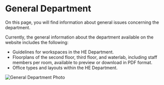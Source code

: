 # General Department

On this page, you will find information about general issues concerning the department.

Currently, the general information about the department available on the website includes the following:
- Guidelines for workspaces in the HE Department.
- Floorplans of the second floor, third floor, and waterlab, including staff members per room, available to preview or download in PDF format.
- Office types and layouts within the HE Department.

![General Department Photo ](../../figures/Vernieuwde%20Afsluitdijk%20vanaf%20kruin%20IMG_E8923.JPG)


